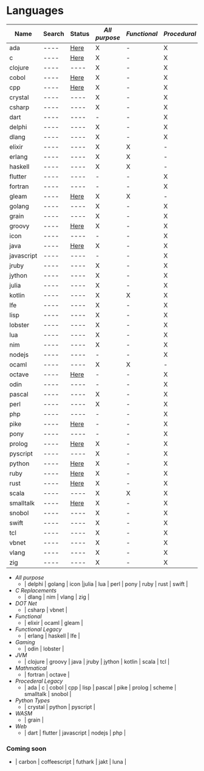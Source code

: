 # Languages

| Name | Search | Status | *All purpose* | *Functional* | *Procedural* | *Web* |
| ---- | ---- | ---- | ------------- | ------------ | ------------ | ----- |
| ada  | ---- | [Here](ADA.md) | X | - | X | X |
| c  | ---- | [Here](C.md) | X | - | X | - |
| clojure  | ---- | ---- | X | - | X | X |
| cobol  | ---- | [Here](COBOL.md) | X | - | X | - |
| cpp  | ---- | [Here](CPP.md) | X | - | X | - |
| crystal  | ---- | ---- | X | - | X | X |
| csharp  | ---- | ---- | X | - | X | X |
| dart  | ---- | ---- | - | - | X | X |
| delphi  | ---- | ---- | X | - | X | X |
| dlang  | ---- | ---- | X | - | X | - |
| elixir  | ---- | ---- | X | X | - | X |
| erlang | ---- | ---- | X | X | - | - |
| haskell | ---- | ---- | X | X | - | - |
| flutter  | ---- | ---- | - | - | X | X |
| fortran  | ---- | ---- | - | - | X | - |
| gleam  | ---- | [Here](GLEAM.md) | X | X | - | X |
| golang  | ---- | ---- | X | - | X | X |
| grain  | ---- | ---- | X | - | X | - |
| groovy  | ---- | [Here](GROOVY.md) | X | - | X | X |
| icon  | ---- | ---- | - | - | X | X |
| java  | ---- | [Here](JAVA.md) | X | - | X | X |
| javascript  | ---- | ---- | - | - | X | X |
| jruby  | ---- | ---- | X | - | X | X |
| jython  | ---- | ---- | X | - | X | X |
| julia  | ---- | ---- | X | - | X | - |
| kotlin  | ---- | ---- | X | X | X | X |
| lfe  | ---- | ---- | X | - | X | - |
| lisp  | ---- | ---- | X | - | X | - |
| lobster  | ---- | ---- | X | - | X | - |
| lua  | ---- | ---- | X | - | X | X |
| nim  | ---- | ---- | X | - | X | - |
| nodejs  | ---- | ---- | - | - | X | X |
| ocaml  | ---- | ---- | X | X | - | X |
| octave  | ---- | [Here](OCTAVE.md) | - | - | X | - |
| odin  | ---- | ---- | - | - | X | - |
| pascal  | ---- | ---- | X | - | X | - |
| perl  | ---- | ---- | X | - | X | X |
| php  | ---- | ---- | - | - | X | X |
| pike  | ---- | [Here](PIKE.md) | - | - | X | X |
| pony  | ---- | ---- | - | - | X | X |
| prolog  | ---- | [Here](PROLOG.md) | X | - | X | - |
| pyscript  | ---- | ---- | X | - | X | X |
| python  | ---- | [Here](PYTHON.md) | X | - | X | X |
| ruby  | ---- | [Here](RUBY.md) | X | - | X | X |
| rust  | ---- | [Here](RUST.md) | X | - | X | X |
| scala  | ---- | ---- | X | X | X | X |
| smalltalk  | ---- | [Here](SMALLTALK.md) | X | - | X | X |
| snobol  | ---- | ---- | X | - | X | - |
| swift  | ---- | ---- | X | - | X | X |
| tcl  | ---- | ---- | X | - | X | - |
| vbnet  | ---- | ---- | X | - | X | X |
| vlang  | ---- | ---- | X | - | X | X |
| zig  | ---- | ---- | X | - | X | - |

- *All purpose*
    - | delphi | golang | icon |julia | lua | perl | pony | ruby | rust | swift | 
- *C Replacements*
    - | dlang | nim | vlang | zig |
- *DOT Net*
    - | csharp | vbnet |
- *Functional*
    - | elixir | ocaml | gleam |
- *Functional Legacy*
    - | erlang | haskell | lfe |
- *Gaming*
    - | odin | lobster |
- *JVM*
    - | clojure | groovy | java | jruby | jython | kotlin | scala | tcl |
- *Mathmatical*
    - | fortran | octave |
- *Procederal Legacy*
    - | ada | c | cobol | cpp | lisp | pascal | pike | prolog | scheme | smalltalk | snobol |
- *Python Types*
    - | crystal | python | pyscript |
- *WASM*
    - | grain |
- *Web*
    - | dart | flutter | javascript | nodejs | php |

### Coming soon
- | carbon | coffeescript | futhark | jakt | luna |